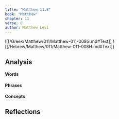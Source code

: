 ```yaml
---
title: "Matthew 11:8"
book: "Matthew"
chapter: 11
verse: 8
author: Matthew Levi
---
```

![[/Greek/Matthew/011/Matthew-011-008G.md#Text]]
![[/Hebrew/Matthew/011/Matthew-011-008H.md#Text]]

## Analysis

#### Words

#### Phrases

#### Concepts

## Reflections
